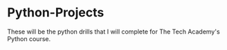 # Python-Projects

These will be the python drills that I will complete for The Tech Academy's Python course.  
